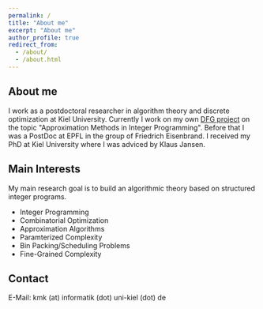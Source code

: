 ```yaml
---
permalink: /
title: "About me"
excerpt: "About me"
author_profile: true
redirect_from: 
  - /about/
  - /about.html
---
```



About me
------
I work as a postdoctoral researcher in algorithm theory and discrete optimization at Kiel University. Currently I work on my own [DFG project](https://gepris.dfg.de/gepris/person/442077393?context=person&task=showDetail&id=442077393&) on the topic "Approximation Methods in Integer Programming". Before that I was a PostDoc at EPFL in the group of Friedrich Eisenbrand. I received my PhD at Kiel University where I was adviced by Klaus Jansen.

Main Interests
------
My main research goal is to build an algorithmic theory based on structured integer programs.
 - Integer Programming
 - Combinatorial Optimization
 - Approximation Algorithms
 - Paramterized Complexity
 - Bin Packing/Scheduling Problems
 - Fine-Grained Complexity

Contact
------
E-Mail:     kmk (at) informatik (dot) uni-kiel (dot) de
